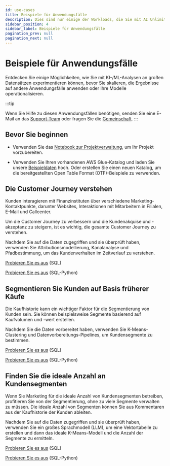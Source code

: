```yaml
---
id: use-cases
title: Beispiele für Anwendungsfälle
description: Dies sind nur einige der Workloads, die Sie mit AI Unlimited ausführen können.
sidebar_position: 4
sidebar_label: Beispiele für Anwendungsfälle
pagination_prev: null
pagination_next: null
---
```


# Beispiele für Anwendungsfälle

Entdecken Sie einige Möglichkeiten, wie Sie mit KI-/ML-Analysen an großen Datensätzen experimentieren können, bevor Sie skalieren, die Ergebnisse auf andere Anwendungsfälle anwenden oder Ihre Modelle operationalisieren.

:::tip

Wenn Sie Hilfe zu diesen Anwendungsfällen benötigen, senden Sie eine E-Mail an das <a href="mailto:aiunlimited.support@Teradata.com">Support-Team</a> oder fragen Sie die [Gemeinschaft](https://support.teradata.com/community?id=community_forum&sys_id=b0aba91597c329d0e6d2bd8c1253affa).
:::


## Bevor Sie beginnen 

- Verwenden Sie das [Notebook zur Projektverwaltung](https://github.com/Teradata/ai-unlimited-demos/blob/main/Notebooks/Project%20Administration.ipynb), um Ihr Projekt vorzubereiten.

- Verwenden Sie Ihren vorhandenen AWS Glue-Katalog und laden Sie unsere [Beispieldaten](https://github.com/Teradata/ai-unlimited-demos/tree/main/UseCases/Data) hoch. Oder erstellen Sie einen neuen Katalog, um die bereitgestellten Open Table Format (OTF)-Beispiele zu verwenden.


## Die Customer Journey verstehen

Kunden interagieren mit Finanzinstituten über verschiedene Marketing-Kontaktpunkte, darunter Websites, Interaktionen mit Mitarbeitern in Filialen, E-Mail und Callcenter. 

Um die Customer Journey zu verbessern und die Kundenakquise und -akzeptanz zu steigern, ist es wichtig, die gesamte Customer Journey zu verstehen.

Nachdem Sie auf die Daten zugegriffen und sie überprüft haben, verwenden Sie Attributionsmodellierung, Kanalanalyse und Pfadbestimmung, um das Kundenverhalten im Zeitverlauf zu verstehen.

[Probieren Sie es aus](https://github.com/Teradata/ai-unlimited-demos/blob/main/UseCases/Financial_Customer_Journey_SQL.ipynb) (SQL)

[Probieren Sie es aus](https://github.com/Teradata/ai-unlimited-demos/blob/main/UseCases/Financial_Customer_Journey_SQL_Python.ipynb) (SQL-Python)


## Segmentieren Sie Kunden auf Basis früherer Käufe

Die Kaufhistorie kann ein wichtiger Faktor für die Segmentierung von Kunden sein. Sie können beispielsweise Segmente basierend auf Kaufvolumen und -wert erstellen.

Nachdem Sie die Daten vorbereitet haben, verwenden Sie K-Means-Clustering und Datenvorbereitungs-Pipelines, um Kundensegmente zu bestimmen.

[Probieren Sie es aus](https://github.com/Teradata/ai-unlimited-demos/blob/main/UseCases/Native_Data_Prep_Transformation_Pipelines-SQL.ipynb) (SQL)

[Probieren Sie es aus](https://github.com/Teradata/ai-unlimited-demos/blob/main/UseCases/Native_Data_Prep_Transformation_Pipelines-SQL_Python.ipynb) (SQL-Python)


## Finden Sie die ideale Anzahl an Kundensegmenten

Wenn Sie Marketing für die ideale Anzahl von Kundensegmenten betreiben, profitieren Sie von der Segmentierung, ohne zu viele Segmente verwalten zu müssen. Die ideale Anzahl von Segmenten können Sie aus Kommentaren aus der Kaufhistorie der Kunden ableiten.

Nachdem Sie auf die Daten zugegriffen und sie überprüft haben, verwenden Sie ein großes Sprachmodell (LLM), um eine Vektortabelle zu erstellen und dann das ideale K-Means-Modell und die Anzahl der Segmente zu ermitteln.

[Probieren Sie es aus](https://github.com/Teradata/ai-unlimited-demos/blob/main/UseCases/Segmentation_With_Vector_Embedding-SQL.ipynb) (SQL)

[Probieren Sie es aus](https://github.com/Teradata/ai-unlimited-demos/blob/main/UseCases/Segmentation_With_Vector_Embedding-SQL_Python.ipynb) (SQL-Python)

